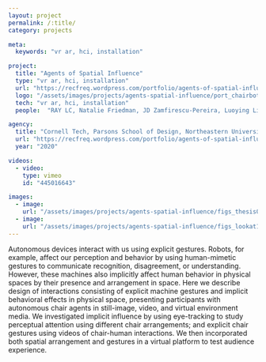 ```yaml
---
layout: project
permalink: /:title/
category: projects

meta:
  keywords: "vr ar, hci, installation"

project:
  title: "Agents of Spatial Influence"
  type: "vr ar, hci, installation"
  url: "https://recfreq.wordpress.com/portfolio/agents-of-spatial-influence/"
  logo: "/assets/images/projects/agents-spatial-influence/port_chairbot-01.jpg"
  tech: "vr ar, hci, installation"
  people:  "RAY LC, Natalie Friedman, JD Zamfirescu-Pereira, Luoying Lin, Wendy Ju"

agency:
  title: "Cornell Tech, Parsons School of Design, Northeastern University"
  url: "https://recfreq.wordpress.com/portfolio/agents-of-spatial-influence/"
  year: "2020"

videos:
  - video:
    type: vimeo
    id: "445016643"

images:
  - image:
    url: "/assets/images/projects/agents-spatial-influence/figs_thesis01oneimage.jpg"
  - image:
    url: "/assets/images/projects/agents-spatial-influence/figs_lookat12featureSquare.gif"
---
```

<p>Autonomous devices interact with us using explicit gestures. Robots, for example, affect our perception and behavior by using human-mimetic gestures to communicate recognition, disagreement, or understanding. However, these machines also implicitly affect human behavior in physical spaces by their presence and arrangement in space. Here we describe design of interactions consisting of explicit machine gestures and implicit behavioral effects in physical space, presenting participants with autonomous chair agents in still-image, video, and virtual environment media. We investigated implicit influence by using eye-tracking to study perceptual attention using different chair arrangements; and explicit chair gestures using videos of chair-human interactions. We then incorporated both spatial arrangement and gestures in a virtual platform to test audience experience.</p>
